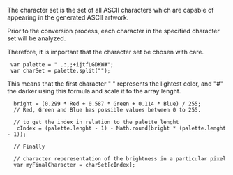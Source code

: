 The character set is the set of all ASCII characters which are capable of appearing in the generated ASCII artwork. 

Prior to the conversion process, each character in the specified character set will be analyzed. 

Therefore, it is important that the character set be chosen with care.

```
 var palette = " .:,;+ijtfLGDKW#";
 var charSet = palette.split("");
```

This means that the first character " " represents the lightest color, and "#" the darker using this formula and scale it to the array lenght.


```
  bright = (0.299 * Red + 0.587 * Green + 0.114 * Blue) / 255;
  // Red, Green and Blue has possible values between 0 to 255.
  
  // to get the index in relation to the palette lenght 
   cIndex = (palette.lenght - 1) - Math.round(bright * (palette.lenght - 1));
  
  // Finally 
  
  // character reperesentation of the brightness in a particular pixel
  var myFinalCharacter = charSet[cIndex];  
```





